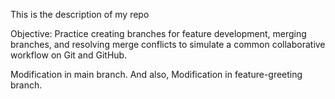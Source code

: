 This is the description of my repo

Objective: Practice creating branches for feature development, merging branches, and resolving merge conflicts to simulate a common collaborative workflow on Git and GitHub.

Modification in main branch.
And also,
Modification in feature-greeting branch.


